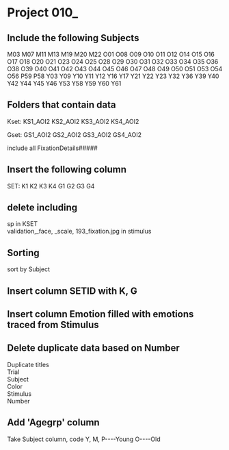 # Project 010_

## Include the following Subjects
M03
M07
M11
M13
M19
M20
M22
O01
O08
O09
O10
O11
O12
O14
O15
O16
O17
O18
O20
O21
O23
O24
O25
O28
O29
O30
O31
O32
O33
O34
O35
O36
O38
O39
O40
O41
O42
O43
O44
O45
O46
O47
O48
O49
O50
O51
O53
O54
O56
P59
P58
Y03
Y09
Y10
Y11
Y12
Y16
Y17
Y21
Y22
Y23
Y32
Y36
Y39
Y40
Y42
Y44
Y45
Y46
Y53
Y58
Y59
Y60
Y61

## Folders that contain data
Kset: KS1_AOI2  KS2_AOI2 KS3_AOI2 KS4_AOI2<br />

Gset: GS1_AOI2  GS2_AOI2 GS3_AOI2 GS4_AOI2<br />

include all FixationDetails#####


## Insert the following column

SET: K1 K2 K3 K4 G1 G2 G3 G4 


## delete including 
sp in KSET<br />
validation,_face, _scale, 193_fixation.jpg in stimulus


## Sorting 
sort by Subject

## Insert column SETID with K, G
## Insert column Emotion filled with emotions traced from Stimulus

## Delete duplicate data based on Number

Duplicate titles<br />
Trial<br />
Subject<br />
Color<br />
Stimulus<br />
Number

## Add 'Agegrp' column
Take Subject column, code Y, M, P----Young O----Old
